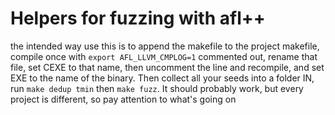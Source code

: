 # Helpers for fuzzing with afl++

the intended way use this is to append the makefile to the project makefile, compile once with  `export AFL_LLVM_CMPLOG=1` commented out, rename that file, 
set CEXE to that name, then uncomment the line and recompile, and set EXE to the name of the binary. Then collect all your seeds into a folder IN, run `make dedup tmin`
then `make fuzz`. It should probably work, but every project is different, so pay attention to what's going on
